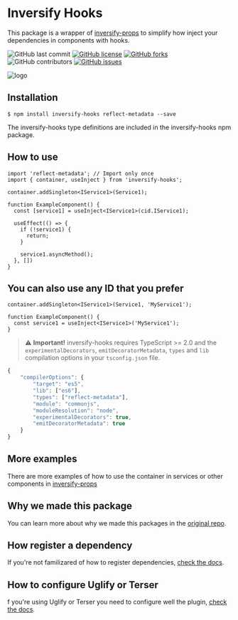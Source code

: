 # Inversify Hooks
This package is a wrapper of [inversify-props](https://github.com/ckgrafico/inversify-props) to simplify how inject your dependencies in components with hooks.

![GitHub last commit](https://img.shields.io/github/last-commit/CKGrafico/inversify-hooks/master.svg)
[![GitHub license](https://img.shields.io/github/license/CKGrafico/inversify-hooks.svg)](https://github.com/CKGrafico/inversify-hooks/blob/master/LICENSE)
[![GitHub forks](https://img.shields.io/github/forks/CKGrafico/inversify-hooks.svg)](https://github.com/CKGrafico/inversify-hooks/network)
![GitHub contributors](https://img.shields.io/github/contributors/CKGrafico/inversify-hooks.svg)
[![GitHub issues](https://img.shields.io/github/issues/CKGrafico/inversify-hooks.svg)](https://github.com/CKGrafico/inversify-hooks/issues)

![logo](https://i.imgur.com/syVbzU6.gif)

## Installation
```
$ npm install inversify-hooks reflect-metadata --save
```

The inversify-hooks type definitions are included in the inversify-hooks npm package.

## How to use
```
import 'reflect-metadata'; // Import only once
import { container, useInject } from 'inversify-hooks';

container.addSingleton<IService1>(Service1);

function ExampleComponent() {
  const [service1] = useInject<IService1>(cid.IService1);

  useEffect(() => {
    if (!service1) {
      return;
    }

    service1.asyncMethod();
  }, [])
}
```

## You can also use any ID that you prefer
```
container.addSingleton<IService1>(Service1, 'MyService1');

function ExampleComponent() {
  const service1 = useInject<IService1>('MyService1');
}
```

> :warning: **Important!** inversify-hooks requires TypeScript >= 2.0 and the `experimentalDecorators`, `emitDecoratorMetadata`, `types` and `lib`
compilation options in your `tsconfig.json` file.

```js
{
    "compilerOptions": {
        "target": "es5",
        "lib": ["es6"],
        "types": ["reflect-metadata"],
        "module": "commonjs",
        "moduleResolution": "node",
        "experimentalDecorators": true,
        "emitDecoratorMetadata": true
    }
}
```

## More examples
There are more examples of how to use the container in services or other components in [inversify-props](https://github.com/ckgrafico/inversify-props#how-to-use)

## Why we made this package
You can learn more about why we made this packages in the [original repo](https://github.com/ckgrafico/inversify-props#why-we-made-this-package).

## How register a dependency
If you're not familizared of how to register dependencies, [check the docs](https://github.com/ckgrafico/inversify-props#how-register-a-dependency).

## How to configure Uglify or Terser
f you're using Uglify or Terser you need to configure well the plugin, [check the docs](https://github.com/ckgrafico/inversify-props#how-to-configure-uglify-or-terser).

